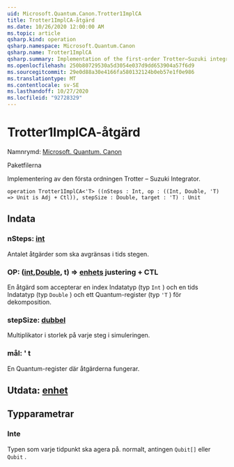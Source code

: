 ```yaml
---
uid: Microsoft.Quantum.Canon.Trotter1ImplCA
title: Trotter1ImplCA-åtgärd
ms.date: 10/26/2020 12:00:00 AM
ms.topic: article
qsharp.kind: operation
qsharp.namespace: Microsoft.Quantum.Canon
qsharp.name: Trotter1ImplCA
qsharp.summary: Implementation of the first-order Trotter–Suzuki integrator.
ms.openlocfilehash: 250b80729530a5d3054e037d9dd653904a57f6d9
ms.sourcegitcommit: 29e0d88a30e4166fa580132124b0eb57e1f0e986
ms.translationtype: MT
ms.contentlocale: sv-SE
ms.lasthandoff: 10/27/2020
ms.locfileid: "92728329"
---
```

# <a name="trotter1implca-operation"></a>Trotter1ImplCA-åtgärd

Namnrymd: [Microsoft. Quantum. Canon](xref:Microsoft.Quantum.Canon)

Paketfilerna [](https://nuget.org/packages/)


Implementering av den första ordningen Trotter – Suzuki Integrator.

```qsharp
operation Trotter1ImplCA<'T> ((nSteps : Int, op : ((Int, Double, 'T) => Unit is Adj + Ctl)), stepSize : Double, target : 'T) : Unit
```


## <a name="input"></a>Indata

### <a name="nsteps--int"></a>nSteps: [int](xref:microsoft.quantum.lang-ref.int)

Antalet åtgärder som ska avgränsas i tids stegen.


### <a name="op--intdoublet--unit-adj--ctl"></a>OP: ([int](xref:microsoft.quantum.lang-ref.int),[Double](xref:microsoft.quantum.lang-ref.double), t) => [enhets](xref:microsoft.quantum.lang-ref.unit) justering + CTL

En åtgärd som accepterar en index Indatatyp (typ `Int` ) och en tids Indatatyp (typ `Double` ) och ett Quantum-register (typ `'T` ) för dekomposition.


### <a name="stepsize--double"></a>stepSize: [dubbel](xref:microsoft.quantum.lang-ref.double)

Multiplikator i storlek på varje steg i simuleringen.


### <a name="target--t"></a>mål: ' t

En Quantum-register där åtgärderna fungerar.



## <a name="output--unit"></a>Utdata: [enhet](xref:microsoft.quantum.lang-ref.unit)



## <a name="type-parameters"></a>Typparametrar

### <a name="t"></a>Inte

Typen som varje tidpunkt ska agera på. normalt, antingen `Qubit[]` eller `Qubit` .